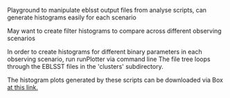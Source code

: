 Playground to manipulate eblsst output files from analyse scripts, can generate histograms easily for each scenario

May want to create filter histograms to compare across different observing scenarios

In order to create histograms for different binary parameters in each observing scenario, run runPlotter via command line
The file tree loops through the EBLSST files in the 'clusters' subdirectory. 

The histogram plots generated by these scripts can be downloaded via Box [at this link.](https://northwestern.box.com/s/q5hktnxzxyzmx44r9u0r3tmmiba3uql8)
